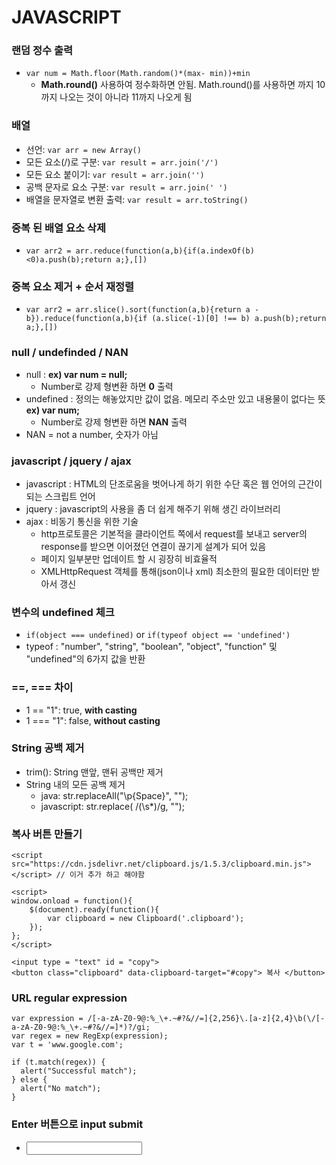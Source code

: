 # JAVASCRIPT

### 랜덤 정수 출력
  - `var num = Math.floor(Math.random()*(max- min))+min`
    -  **Math.round()** 사용하여 정수화하면 안됨. Math.round()를 사용하면 까지 10까지 나오는 것이 아니라 11까지 나오게 됨

### 배열
  - 선언: `var arr = new Array()`
  - 모든 요소(/)로 구분: `var result = arr.join('/')`
  - 모든 요소 붙이기: `var result = arr.join('')`
  - 공백 문자로 요소 구분: `var result = arr.join(' ')`
  - 배열을 문자열로 변환 출력: `var result = arr.toString()`

### 중복 된 배열 요소 삭제
  - `var arr2 = arr.reduce(function(a,b){if(a.indexOf(b)<0)a.push(b);return a;},[])`

### 중복 요소 제거 + 순서 재정렬
  - `var arr2 = arr.slice().sort(function(a,b){return a - b}).reduce(function(a,b){if (a.slice(-1)[0] !== b) a.push(b);return a;},[])`

### null / undefinded / NAN
  - null : **ex) var num = null;**
    - Number로 강제 형변환 하면 **0** 출력
  - undefined : 정의는 해놓았지만 값이 없음. 메모리 주소만 있고 내용물이 없다는 뜻 **ex) var num;**
    - Number로 강제 형변환 하면 **NAN** 출력
  - NAN = not a number, 숫자가 아님

### javascript / jquery / ajax
  - javascript : HTML의 단조로움을 벗어나게 하기 위한 수단 혹은 웹 언어의 근간이 되는 스크립트 언어
  - jquery : javascript의 사용을 좀 더 쉽게 해주기 위해 생긴 라이브러리
  - ajax : 비동기 통신을 위한 기술
    - http프로토콜은 기본적을 클라이언트 쪽에서 request를 보내고 server의 response를 받으면 이어졌던 연결이 끊기게 설계가 되어 있음
    - 페이지 일부분만 업데이트 할 시 굉장히 비효율적
    - XMLHttpRequest 객체를 통해(json이나 xml) 최소한의 필요한 데이터만 받아서 갱신

### 변수의 undefined 체크
  - `if(object === undefined)` or `if(typeof object == 'undefined')`
  - typeof : "number", "string", "boolean", "object", "function" 및 "undefined"의 6가지 값을 반환

### ==, === 차이
  - 1 == "1": true, **with casting**
  - 1 === "1": false, **without casting**

### String 공백 제거
  - trim(): String 맨앞, 맨뒤 공백만 제거
  - String 내의 모든 공백 제거
    - java: str.replaceAll("\\p{Space}", "");
    - javascript: str.replace( /(\s*)/g, "");

### 복사 버튼 만들기
```
<script src="https://cdn.jsdelivr.net/clipboard.js/1.5.3/clipboard.min.js"></script> // 이거 추가 하고 해야함

<script>
window.onload = function(){
    $(document).ready(function(){
        var clipboard = new Clipboard('.clipboard');
    });
};
</script>

<input type = "text" id = "copy">
<button class="clipboard" data-clipboard-target="#copy"> 복사 </button>
```
### URL regular expression
```
var expression = /[-a-zA-Z0-9@:%_\+.~#?&//=]{2,256}\.[a-z]{2,4}\b(\/[-a-zA-Z0-9@:%_\+.~#?&//=]*)?/gi;
var regex = new RegExp(expression);
var t = 'www.google.com';

if (t.match(regex)) {
  alert("Successful match");
} else {
  alert("No match");
}
```

### Enter 버튼으로 input submit
 - <input type=text name=text01 onkeydown = "if(event.keyCode==13) submit();">

